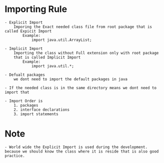 # Importing Rule

    - Explicit Import
        Imporing the Exact needed class file from root package that is called Expicit Import
            Example:
                import java.util.ArrayList;
    
    - Implicit Import
        Importing the class without Full extension only with root package
        that is called Implicit Import
            Example:
                import java.util.*;

    - Defualt packages
        we dont need to import the default packages in java 

    - If the needed class is in the same directory means we dont need to import that

    - Import Order is
        1. packages
        2. interface declarations
        3. import statements

# Note
    - World wide the Explicit Import is used during the development. because we should know the class where it is reside that is also good practice.